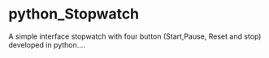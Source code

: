 # python_Stopwatch
 A simple interface stopwatch with four button (Start,Pause, Reset and stop) developed in python....

